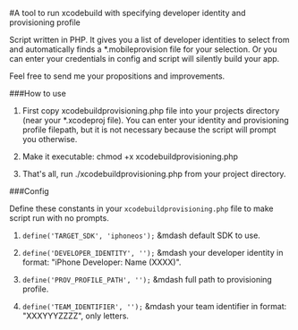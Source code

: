 #A tool to run xcodebuild with specifying developer identity and provisioning profile

Script written in PHP. It gives you a list of developer identities to select from and automatically finds a *.mobileprovision file for your selection. Or you can enter your credentials in config and script will silently build your app.

Feel free to send me your propositions and improvements.

###How to use

1. First copy xcodebuildprovisioning.php file into your projects directory (near your *.xcodeproj file). You can enter your identity and provisioning profile filepath, but it is not necessary because the script will prompt you otherwise.

1. Make it executable: chmod +x xcodebuildprovisioning.php

1. That's all, run ./xcodebuildprovisioning.php from your project directory.

###Config

Define these constants in your `xcodebuildprovisioning.php` file to make script run with no prompts.

1. `define('TARGET_SDK', 'iphoneos');` &mdash default SDK to use.

1. `define('DEVELOPER_IDENTITY', '');` &mdash your developer identity in format: "iPhone Developer: Name (XXXX)".

1. `define('PROV_PROFILE_PATH', '');` &mdash full path to provisioning profile.

1. `define('TEAM_IDENTIFIER', '');` &mdash your team identifier in format: "XXXYYYZZZZ", only letters.